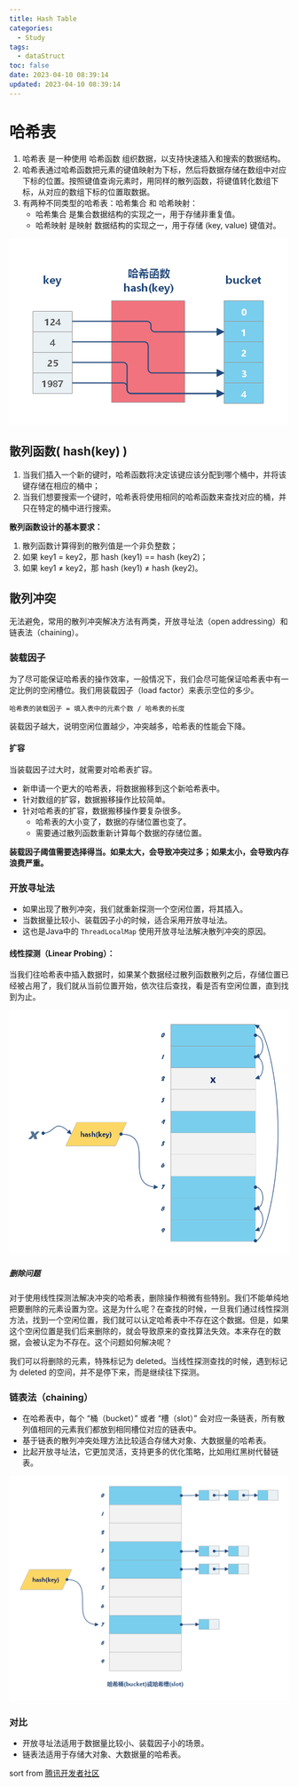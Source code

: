 ```yaml
---
title: Hash Table
categories:
  - Study
tags:
  - dataStruct
toc: false
date: 2023-04-10 08:39:14
updated: 2023-04-10 08:39:14
---
```

# 哈希表

1. 哈希表 是一种使用 哈希函数 组织数据，以支持快速插入和搜索的数据结构。
2. 哈希表通过哈希函数把元素的键值映射为下标，然后将数据存储在数组中对应下标的位置。按照键值查询元素时，用同样的散列函数，将键值转化数组下标，从对应的数组下标的位置取数据。
3. 有两种不同类型的哈希表：哈希集合 和 哈希映射：
   - 哈希集合 是集合数据结构的实现之一，用于存储非重复值。 
   - 哈希映射 是映射 数据结构的实现之一，用于存储 (key, value) 键值对。

![Alt text](../../../static/dataStruct/hash1.png)

## 散列函数( hash(key) )

1. 当我们插入一个新的键时，哈希函数将决定该键应该分配到哪个桶中，并将该键存储在相应的桶中；
2. 当我们想要搜索一个键时，哈希表将使用相同的哈希函数来查找对应的桶，并只在特定的桶中进行搜索。

**散列函数设计的基本要求：**

1. 散列函数计算得到的散列值是一个非负整数；
2. 如果 key1 = key2，那 hash (key1) == hash (key2)；
3. 如果 key1 ≠ key2，那 hash (key1) ≠ hash (key2)。

## 散列冲突

无法避免，常用的散列冲突解决方法有两类，开放寻址法（open addressing）和链表法（chaining）。

### 装载因子

为了尽可能保证哈希表的操作效率，一般情况下，我们会尽可能保证哈希表中有一定比例的空闲槽位。我们用装载因子（load factor）来表示空位的多少。

`哈希表的装载因子 = 填入表中的元素个数 / 哈希表的长度`

装载因子越大，说明空闲位置越少，冲突越多，哈希表的性能会下降。

#### 扩容

当装载因子过大时，就需要对哈希表扩容。
- 新申请一个更大的哈希表，将数据搬移到这个新哈希表中。
- 针对数组的扩容，数据搬移操作比较简单。
- 针对哈希表的扩容，数据搬移操作要复杂很多。
  - 哈希表的大小变了，数据的存储位置也变了。
  - 需要通过散列函数重新计算每个数据的存储位置。

**装载因子阈值需要选择得当。如果太大，会导致冲突过多；如果太小，会导致内存浪费严重。**

### 开放寻址法

- 如果出现了散列冲突，我们就重新探测一个空闲位置，将其插入。
- 当数据量比较小、装载因子小的时候，适合采用开放寻址法。
- 这也是Java中的 `ThreadLocalMap` 使用开放寻址法解决散列冲突的原因。

#### 线性探测（Linear Probing）：

当我们往哈希表中插入数据时，如果某个数据经过散列函数散列之后，存储位置已经被占用了，我们就从当前位置开始，依次往后查找，看是否有空闲位置，直到找到为止。

![Alt text](../../../static/dataStruct/hash2.png)

##### 删除问题

对于使用线性探测法解决冲突的哈希表，删除操作稍微有些特别。我们不能单纯地把要删除的元素设置为空。这是为什么呢？在查找的时候，一旦我们通过线性探测方法，找到一个空闲位置，我们就可以认定哈希表中不存在这个数据。但是，如果这个空闲位置是我们后来删除的，就会导致原来的查找算法失效。本来存在的数据，会被认定为不存在。这个问题如何解决呢？

我们可以将删除的元素，特殊标记为 deleted。当线性探测查找的时候，遇到标记为 deleted 的空间，并不是停下来，而是继续往下探测。

### 链表法（chaining）

- 在哈希表中，每个 “桶（bucket）” 或者 “槽（slot）” 会对应一条链表，所有散列值相同的元素我们都放到相同槽位对应的链表中。
- 基于链表的散列冲突处理方法比较适合存储大对象、大数据量的哈希表。
- 比起开放寻址法，它更加灵活，支持更多的优化策略，比如用红黑树代替链表。

![Alt text](../../../static/dataStruct/hash3.png)

### 对比

- 开放寻址法适用于数据量比较小、装载因子小的场景。
- 链表法适用于存储大对象、大数据量的哈希表。


sort from [腾讯开发者社区](https://cloud.tencent.com/developer/article/2259933)